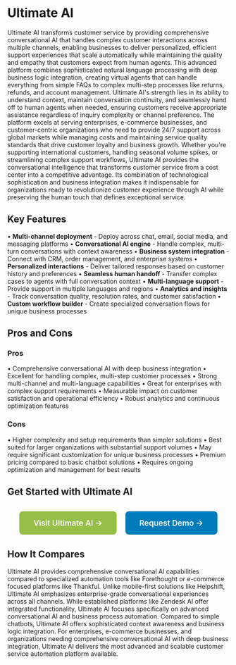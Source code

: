 # Ultimate AI

Ultimate AI transforms customer service by providing comprehensive conversational AI that handles complex customer interactions across multiple channels, enabling businesses to deliver personalized, efficient support experiences that scale automatically while maintaining the quality and empathy that customers expect from human agents. This advanced platform combines sophisticated natural language processing with deep business logic integration, creating virtual agents that can handle everything from simple FAQs to complex multi-step processes like returns, refunds, and account management. Ultimate AI's strength lies in its ability to understand context, maintain conversation continuity, and seamlessly hand off to human agents when needed, ensuring customers receive appropriate assistance regardless of inquiry complexity or channel preference. The platform excels at serving enterprises, e-commerce businesses, and customer-centric organizations who need to provide 24/7 support across global markets while managing costs and maintaining service quality standards that drive customer loyalty and business growth. Whether you're supporting international customers, handling seasonal volume spikes, or streamlining complex support workflows, Ultimate AI provides the conversational intelligence that transforms customer service from a cost center into a competitive advantage. Its combination of technological sophistication and business integration makes it indispensable for organizations ready to revolutionize customer experience through AI while preserving the human touch that defines exceptional service.

## Key Features

• **Multi-channel deployment** - Deploy across chat, email, social media, and messaging platforms
• **Conversational AI engine** - Handle complex, multi-turn conversations with context awareness
• **Business system integration** - Connect with CRM, order management, and enterprise systems
• **Personalized interactions** - Deliver tailored responses based on customer history and preferences
• **Seamless human handoff** - Transfer complex cases to agents with full conversation context
• **Multi-language support** - Provide support in multiple languages and regions
• **Analytics and insights** - Track conversation quality, resolution rates, and customer satisfaction
• **Custom workflow builder** - Create specialized conversation flows for unique business processes

## Pros and Cons

### Pros
• Comprehensive conversational AI with deep business integration
• Excellent for handling complex, multi-step customer processes
• Strong multi-channel and multi-language capabilities
• Great for enterprises with complex support requirements
• Measurable impact on customer satisfaction and operational efficiency
• Robust analytics and continuous optimization features

### Cons
• Higher complexity and setup requirements than simpler solutions
• Best suited for larger organizations with substantial support volumes
• May require significant customization for unique business processes
• Premium pricing compared to basic chatbot solutions
• Requires ongoing optimization and management for best results

## Get Started with Ultimate AI

<div style="text-align: center; margin: 2rem 0;">
  <a href="https://ultimate.ai" target="_blank" rel="noopener noreferrer" style="display: inline-block; background: #96BF47; color: white; padding: 1rem 2rem; text-decoration: none; border-radius: 8px; font-weight: 600; font-size: 1.1rem; margin-right: 1rem;">Visit Ultimate AI →</a>
  <a href="https://ultimate.ai/request-demo" target="_blank" rel="noopener noreferrer" style="display: inline-block; background: #007cba; color: white; padding: 1rem 2rem; text-decoration: none; border-radius: 8px; font-weight: 600; font-size: 1.1rem;">Request Demo →</a>
</div>

## How It Compares

Ultimate AI provides comprehensive conversational AI capabilities compared to specialized automation tools like Forethought or e-commerce focused platforms like Thankful. Unlike mobile-first solutions like Helpshift, Ultimate AI emphasizes enterprise-grade conversational experiences across all channels. While established platforms like Zendesk AI offer integrated functionality, Ultimate AI focuses specifically on advanced conversational AI and business process automation. Compared to simple chatbots, Ultimate AI offers sophisticated context awareness and business logic integration. For enterprises, e-commerce businesses, and organizations needing comprehensive conversational AI with deep business integration, Ultimate AI delivers the most advanced and scalable customer service automation platform available.